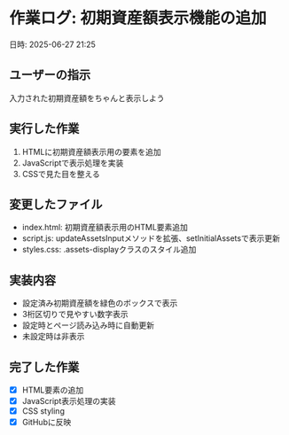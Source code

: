 # 作業ログ: 初期資産額表示機能の追加
日時: 2025-06-27 21:25

## ユーザーの指示
入力された初期資産額をちゃんと表示しよう

## 実行した作業
1. HTMLに初期資産額表示用の要素を追加
2. JavaScriptで表示処理を実装
3. CSSで見た目を整える

## 変更したファイル
- index.html: 初期資産額表示用のHTML要素追加
- script.js: updateAssetsInputメソッドを拡張、setInitialAssetsで表示更新
- styles.css: .assets-displayクラスのスタイル追加

## 実装内容
- 設定済み初期資産額を緑色のボックスで表示
- 3桁区切りで見やすい数字表示
- 設定時とページ読み込み時に自動更新
- 未設定時は非表示

## 完了した作業
- [x] HTML要素の追加
- [x] JavaScript表示処理の実装  
- [x] CSS styling
- [x] GitHubに反映